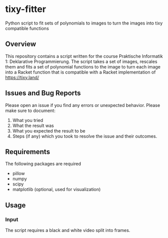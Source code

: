 # tixy-fitter
Python script to fit sets of polynomials to images to turn the images into tixy compatible functions

## Overview
This repository contains a script written for the course Praktische Informatik 1: Deklarative Programmierung.
The script takes a set of images, rescales them and fits a set of polynomial functions to the image to turn 
each image into a Racket function that is compatible with a Racket implementation of https://tixy.land/

## Issues and Bug Reports

Please open an issue if you find any errors or unexpected behavior. Please make sure to document:

1. What you tried
2. What the result was
3. What you expected the result to be
4. Steps (if any) which you took to resolve the issue and their outcomes.


## Requirements
The following packages are required
- pillow
- numpy
- scipy
- matplotlib (optional, used for visualization)

## Usage

### Input
The script requires a black and white video split into frames.
